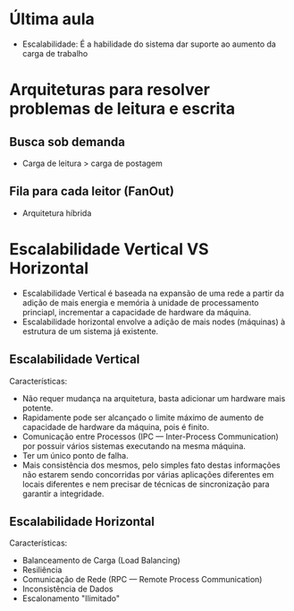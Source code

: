 # Última aula

- Escalabilidade: É a habilidade do sistema dar suporte ao
aumento da carga de trabalho

# Arquiteturas para resolver problemas de leitura e escrita

## Busca sob demanda

- Carga de leitura >  carga de postagem

## Fila para cada leitor (FanOut)

- Arquitetura híbrida


# Escalabilidade Vertical VS Horizontal

- Escalabilidade Vertical é baseada na expansão de uma rede a partir da adição de mais energia e memória à unidade de processamento princiapl, incrementar a capacidade de hardware da máquina.
- Escalabilidade horizontal envolve a adição de mais nodes (máquinas) à estrutura de um sistema já existente.

## Escalabilidade Vertical

Características:
- Não requer mudança na arquitetura, basta adicionar um hardware mais potente.
- Rapidamente pode ser alcançado o limite máximo de aumento de capacidade de hardware da máquina, pois é finito.
- Comunicação entre Processos (IPC — Inter-Process Communication) por possuir vários sistemas executando na mesma máquina.
- Ter um único ponto de falha.
- Mais consistência dos mesmos, pelo simples fato destas informações não estarem sendo concorridas por várias aplicações diferentes em locais diferentes e nem precisar de técnicas de sincronização para garantir a integridade.

## Escalabilidade Horizontal

Características:
- Balanceamento de Carga (Load Balancing)
- Resiliência
- Comunicação de Rede (RPC — Remote Process Communication)
- Inconsistência de Dados
- Escalonamento "Ilimitado"
